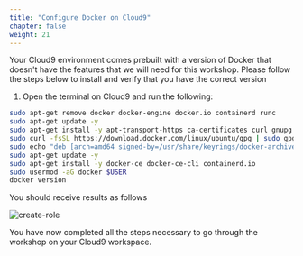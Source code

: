 ```yaml
---
title: "Configure Docker on Cloud9"
chapter: false
weight: 21
---
```



Your Cloud9 environment comes prebuilt with a version of Docker that doesn't have the features that we will need for this workshop. Please follow the steps below to install and verify that you have the correct version

1. Open the terminal on Cloud9 and run the following: 

```sh
sudo apt-get remove docker docker-engine docker.io containerd runc
sudo apt-get update -y
sudo apt-get install -y apt-transport-https ca-certificates curl gnupg lsb-release jq
sudo curl -fsSL https://download.docker.com/linux/ubuntu/gpg | sudo gpg --dearmor -o /usr/share/keyrings/docker-archive-keyring.gpg
sudo echo "deb [arch=amd64 signed-by=/usr/share/keyrings/docker-archive-keyring.gpg] https://download.docker.com/linux/ubuntu $(lsb_release -cs) stable" | sudo tee /etc/apt/sources.list.d/docker.list > /dev/null    
sudo apt-get update -y
sudo apt-get install -y docker-ce docker-ce-cli containerd.io
sudo usermod -aG docker $USER
docker version
```

You should receive results as follows

![create-role](/images/docker-ce-installation.png)

You have now completed all the steps necessary to go through the workshop on your Cloud9 workspace. 